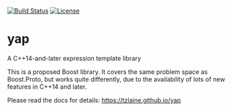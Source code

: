 [![Build Status](https://travis-ci.org/tzlaine/yap.svg?branch=master)](https://travis-ci.org/tzlaine/yap)
[![License](https://img.shields.io/badge/license-boost-brightgreen.svg)](LICENSE_1_0.txt)


# yap
A C++14-and-later expression template library

This is a proposed Boost library.  It covers the same problem space as Boost.Proto, but works quite differently, due to the availability of lots of new features in C++14 and later.

Please read the docs for details: https://tzlaine.github.io/yap
